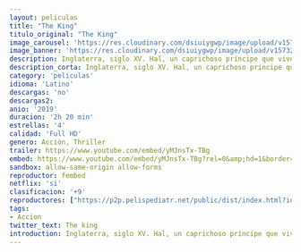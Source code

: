 ```yaml
---
layout: peliculas
title: "The King"
titulo_original: "The King"
image_carousel: 'https://res.cloudinary.com/dsiuiygwp/image/upload/v1573237638/king-min_fk9kmr.jpg'
image_banner: 'https://res.cloudinary.com/dsiuiygwp/image/upload/v1573237641/methode_times_prod_web_bin_7c00092a-e511-11e9-af9b-4acc72f640a9-min_swzaf6.jpg'
description: Inglaterra, siglo XV. Hal, un caprichoso príncipe que vive entre la población lejos de la corte, se ve obligado por las circunstancias a aceptar el trono a regañadientes y convertirse en Enrique V.
description_corta: Inglaterra, siglo XV. Hal, un caprichoso príncipe que vive entre la población lejos de la corte, se ve obligado por las circunstancias a aceptar el trono a regañadientes y convertirse en Enrique V.
category: 'peliculas'
idioma: 'Latino'
descargas: 'no'
descargas2:
anio: '2019'
duracion: '2h 20 min'
estrellas: '4'
calidad: 'Full HD'
genero: Acción, Thriller
trailer: https://www.youtube.com/embed/yMJnsTx-TBg
embed: https://www.youtube.com/embed/yMJnsTx-TBg?rel=0&amp;hd=1&border=0&wmode=opaque&enablejsapi=1&modestbranding=1&controls=1&showinfo=1
sandbox: allow-same-origin allow-forms
reproductor: fembed
netflix: 'si'
clasificacion: '+9'
reproductores: ["https://p2p.pelispediatr.net/public/dist/index.html?id=ec691a881c1dfeca55bda821ff9d373c","https://www.zembed.to/public/dist/asteroid.html?id=9b0fe610647313b661978eecfbd7af33&title=The%20King","https://api.cuevana3.io/stream/index.php?file=ek5lbm9xYWNrS0xYMTZLa2xNbkdvY3ZTb3BtZng4TGp6ZFpobGFMUGtOVFYySmlocU5XTzJkRE1tcHFuajVPb2w1eGphMkhEMGVQWDA2S21ZY1hRNEpQWHAybHNtcFdxbXBtU2ZuUzJ3THVva2FDaVp3PT0","https://upstream.to/embed-2n57k8f5onnt.html","https://www.ilovefembed.best/v/8d5gqu8z21znez8","https://upstream.to/embed-5a37gp25rrh9.html","https://uqload.com/embed-8w74cqhxs2hl.html","https://api.cuevana3.io/rr/gd.php?h=ek5lbm9xYWNrS0xJMVp5b21KREk0dFBLbjVkaHhkRGdrOG1jbnBpUnhhS1Z1WjJLcDhTb29MWGRhbjkyeUxmSm02WjdpNnVrMDluSnhveUxncWlaMTlpU3FadVkyUT09"]
tags:
- Accion
twitter_text: The king
introduction: Inglaterra, siglo XV. Hal, un caprichoso príncipe que vive entre la población lejos de la corte, se ve obligado por las circunstancias a aceptar el trono a regañadientes y convertirse en Enrique V.
---
```













